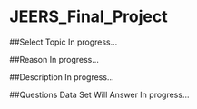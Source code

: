 # JEERS_Final_Project

##Select Topic
In progress...

##Reason
In progress...
 
##Description
In progress...

##Questions Data Set Will Answer
In progress...
